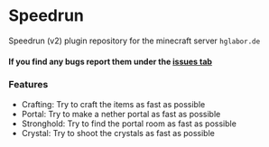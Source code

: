 # Speedrun
Speedrun (v2) plugin repository for the minecraft server `hglabor.de`
#### If you find any bugs report them under the [issues tab](https://github.com/HGLabor/speedrun-v2/issues)
### Features
- Crafting: Try to craft the items as fast as possible
- Portal: Try to make a nether portal as fast as possible
- Stronghold: Try to find the portal room as fast as possible
- Crystal: Try to shoot the crystals as fast as possible
